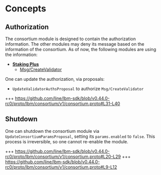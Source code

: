 <!--
order: 1
-->

# Concepts

## Authorization

The consortium module is designed to contain the authorization information. The other modules may deny its message based on the information of the consortium. As of now, the following modules are using the information:

- **[Staking Plus](../../stakingplus/spec/README.md)**
    - [Msg/CreateValidator](../../stakingplus/spec/03_messages.md#msgcreatevalidator)

One can update the authorization, via proposals:

- `UpdateValidatorAuthsProposal` to authorize `Msg/CreateValidator`

+++ https://github.com/line/lbm-sdk/blob/v0.44.0-rc0/proto/lbm/consortium/v1/consortium.proto#L31-L40

## Shutdown

One can shutdown the consortium module via `UpdateConsortiumParamsProposal`, setting its `params.enabled` to `false`. This process is irreversible, so one cannot re-enable the module.

+++ https://github.com/line/lbm-sdk/blob/v0.44.0-rc0/proto/lbm/consortium/v1/consortium.proto#L20-L29
+++ https://github.com/line/lbm-sdk/blob/v0.44.0-rc0/proto/lbm/consortium/v1/consortium.proto#L9-L12

